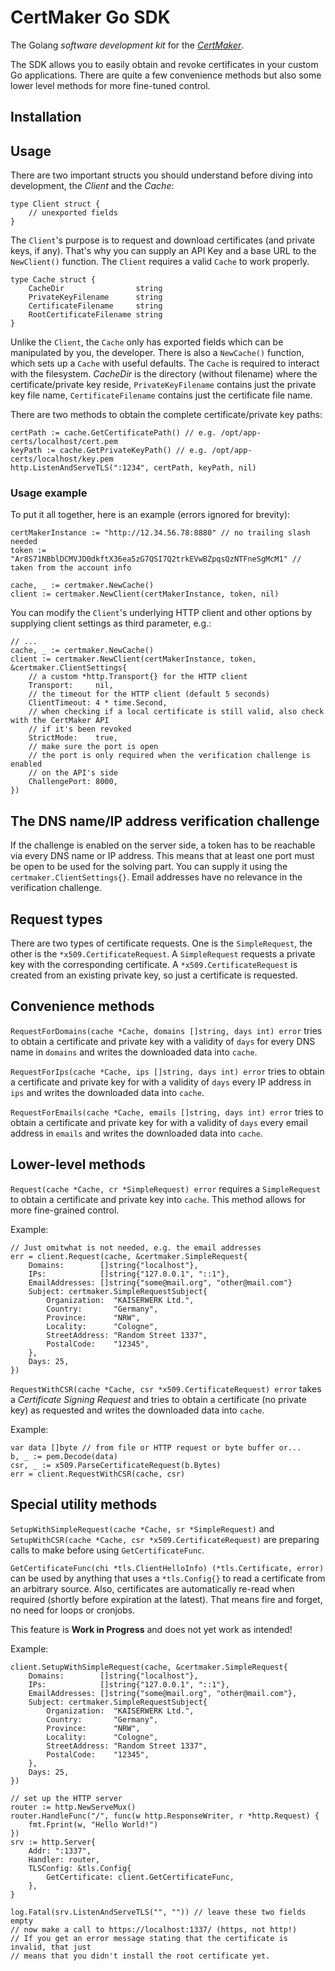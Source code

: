 # CertMaker Go SDK

The Golang *software development kit* for the *[CertMaker](https://github.com/KaiserWerk/CertMaker)*.

The SDK allows you to easily obtain and revoke certificates in your custom Go applications. There are quite a few
convenience methods but also some lower level methods for more fine-tuned control.

## Installation



## Usage

There are two important structs you should understand before diving into development, the *Client* and the *Cache*:

```golang
type Client struct {
	// unexported fields
}
```

The ``Client``'s purpose is to request and download certificates (and private keys, if any). That's why you can supply
an API Key and a base URL to the ``NewClient()`` function. The ``Client`` requires a valid ``Cache`` to work
properly.


```golang
type Cache struct {
    CacheDir                string
    PrivateKeyFilename      string
    CertificateFilename     string
    RootCertificateFilename string
}
```

Unlike the ``Client``, the ``Cache`` only has exported fields which can be manipulated by you, the developer.
There is also a ``NewCache()`` function, which sets up a ``Cache`` with useful defaults. The ``Cache`` is required
to interact with the filesystem. *CacheDir* is the directory (without filename) where the certificate/private key reside, 
``PrivateKeyFilename`` contains just the private key file name, ``CertificateFilename`` contains just the
certificate file name.


There are two methods to obtain the complete certificate/private key paths:
```golang
certPath := cache.GetCertificatePath() // e.g. /opt/app-certs/localhost/cert.pem
keyPath := cache.GetPrivateKeyPath() // e.g. /opt/app-certs/localhost/key.pem
http.ListenAndServeTLS(":1234", certPath, keyPath, nil)
```

### Usage example
To put it all together, here is an example (errors ignored for brevity):
```golang
certMakerInstance := "http://12.34.56.78:8880" // no trailing slash needed
token := "Ar8S71NBblDCMVJD0dkftX36ea5zG7QSI7Q2trkEVwBZpqsQzNTFneSgMcM1" // taken from the account info

cache, _ := certmaker.NewCache()
client := certmaker.NewClient(certMakerInstance, token, nil)
```
You can modify the ``Client``'s underlying HTTP client and other options by supplying client settings as third
parameter, e.g.:

```golang
// ...
cache, _ := certmaker.NewCache()
client := certmaker.NewClient(certMakerInstance, token, &certmaker.ClientSettings{
    // a custom *http.Transport{} for the HTTP client
    Transport:     nil, 
    // the timeout for the HTTP client (default 5 seconds)
    ClientTimeout: 4 * time.Second,
    // when checking if a local certificate is still valid, also check with the CertMaker API 
    // if it's been revoked
    StrictMode:    true,
    // make sure the port is open 
    // the port is only required when the verification challenge is enabled
    // on the API's side
    ChallengePort: 8000, 
})
```

## The DNS name/IP address verification challenge

If the challenge is enabled on the server side, a token has to be reachable via every DNS name or IP
address. This means that at least one port must be open to be used for the solving part. You can supply
it using the ``certmaker.ClientSettings{}``.
Email addresses have no relevance in the verification challenge.

## Request types

There are two types of certificate requests. One is the ``SimpleRequest``, the other is the
``*x509.CertificateRequest``.
A ``SimpleRequest`` requests a private key with the corresponding certificate. A 
``*x509.CertificateRequest`` is created from an existing private key, so just a certificate is
requested.

## Convenience methods

``RequestForDomains(cache *Cache, domains []string, days int) error`` tries to obtain a 
certificate and private key with a validity of ``days`` for every DNS name in ``domains`` and writes the 
downloaded data into ``cache``.

``RequestForIps(cache *Cache, ips []string, days int) error`` tries to obtain a
certificate and private key for with a validity of ``days`` every IP address in ``ips`` and writes the
downloaded data into ``cache``.

``RequestForEmails(cache *Cache, emails []string, days int) error`` tries to obtain a
certificate and private key for with a validity of ``days`` every email address in ``emails`` and writes the
downloaded data into ``cache``.

## Lower-level methods

``Request(cache *Cache, cr *SimpleRequest) error`` requires a ``SimpleRequest`` to obtain
a certificate and private key into ``cache``. This method allows for more fine-grained control.

Example:
```golang
// Just omitwhat is not needed, e.g. the email addresses
err = client.Request(cache, &certmaker.SimpleRequest{
    Domains:        []string{"localhost"},
    IPs:            []string{"127.0.0.1", "::1"},
    EmailAddresses: []string{"some@mail.org", "other@mail.com"}
    Subject: certmaker.SimpleRequestSubject{
        Organization:  "KAISERWERK Ltd.",
        Country:       "Germany",
        Province:      "NRW",
        Locality:      "Cologne",
        StreetAddress: "Random Street 1337",
        PostalCode:    "12345",
    },
    Days: 25,
})
```

``RequestWithCSR(cache *Cache, csr *x509.CertificateRequest) error`` takes a *Certificate Signing Request*
and tries to obtain a certificate (no private key) as requested and writes the
downloaded data into ``cache``.

Example:
```golang
var data []byte // from file or HTTP request or byte buffer or...
b, _ := pem.Decode(data)
csr, _ := x509.ParseCertificateRequest(b.Bytes)
err = client.RequestWithCSR(cache, csr)
```

## Special utility methods

``SetupWithSimpleRequest(cache *Cache, sr *SimpleRequest)`` and 
``SetupWithCSR(cache *Cache, csr *x509.CertificateRequest)`` are preparing calls to make 
before using ``GetCertificateFunc``.

``GetCertificateFunc(chi *tls.ClientHelloInfo) (*tls.Certificate, error)`` can be used by anything 
that uses a ``*tls.Config{}`` to read a certificate from an arbitrary source. 
Also, certificates are automatically re-read when required (shortly 
before expiration at the latest). That means fire and forget, no need for loops or cronjobs.

This feature is __Work in Progress__ and does not yet work as intended!

Example: 
```golang
client.SetupWithSimpleRequest(cache, &certmaker.SimpleRequest{
    Domains:        []string{"localhost"},
    IPs:            []string{"127.0.0.1", "::1"},
    EmailAddresses: []string{"some@mail.org", "other@mail.com"},
    Subject: certmaker.SimpleRequestSubject{
        Organization:  "KAISERWERK Ltd.",
        Country:       "Germany",
        Province:      "NRW",
        Locality:      "Cologne",
        StreetAddress: "Random Street 1337",
        PostalCode:    "12345",
    },
    Days: 25,
})

// set up the HTTP server
router := http.NewServeMux()
router.HandleFunc("/", func(w http.ResponseWriter, r *http.Request) {
    fmt.Fprint(w, "Hello World!")
})
srv := http.Server{
    Addr: ":1337",
    Handler: router,
    TLSConfig: &tls.Config{
        GetCertificate: client.GetCertificateFunc,
    }, 
}

log.Fatal(srv.ListenAndServeTLS("", "")) // leave these two fields empty
// now make a call to https://localhost:1337/ (https, not http!)
// If you get an error message stating that the certificate is invalid, that just
// means that you didn't install the root certificate yet.
```